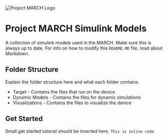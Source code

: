 ![Project MARCH Logo](http://i.imgur.com/3HPS8wT.png)
# Project MARCH Simulink Models
A collection of simulink models used in the MARCH. Make sure this is always up to date. For info on how to modify this `README.MD` file, read about *Markdown*.

## Folder Structure
Explain the folder structure here and what each folder contains.
 - Target - Contains the files that run on the device
 - Dynamic Models - Contains the files for dynamic simulations
 - Visualizations - Contains the files to visualize the device

## Get Started
Small get started tutorial should be inserted here.
`This is inline code`

